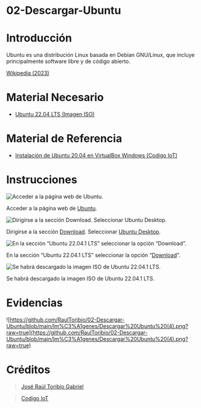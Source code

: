 # 02-Descargar-Ubuntu

# Introducción

Ubuntu es una distribución Linux basada en Debian GNU/Linux, que incluye principalmente software libre y de código abierto.

[Wikipedia (2023)](https://es.wikipedia.org/wiki/Ubuntu)

# Material Necesario

- [Ubuntu 22.04 LTS (Imagen ISO)](https://ubuntu.com/download/desktop/thank-you?version=22.04.1&architecture=amd64)

# Material de Referencia

- [Instalación de Ubuntu 20.04 en VirtualBox Windows (Codigo IoT)](https://edu.codigoiot.com/course/view.php?id=812)

# Instrucciones

![Acceder a la página web de [Ubuntu](https://ubuntu.com/).](https://github.com/RaulToribio/02-Descargar-Ubuntu/blob/main/Im%C3%A1genes/Descargar%20Ubuntu%20(1).png?raw=true)

Acceder a la página web de [Ubuntu](https://ubuntu.com/).

![Dirigirse a la sección [Download](https://ubuntu.com/#download).
Seleccionar [Ubuntu Desktop](https://ubuntu.com/download/desktop).](https://github.com/RaulToribio/02-Descargar-Ubuntu/blob/main/Im%C3%A1genes/Descargar%20Ubuntu%20(2).png?raw=true)

Dirigirse a la sección [Download](https://ubuntu.com/#download).
Seleccionar [Ubuntu Desktop](https://ubuntu.com/download/desktop).

![En la sección “Ubuntu 22.04.1 LTS” seleccionar la opción “[Download](https://ubuntu.com/download/desktop/thank-you?version=22.04.1&architecture=amd64)”.](https://github.com/RaulToribio/02-Descargar-Ubuntu/blob/main/Im%C3%A1genes/Descargar%20Ubuntu%20(3).png?raw=true)

En la sección “Ubuntu 22.04.1 LTS” seleccionar la opción “[Download](https://ubuntu.com/download/desktop/thank-you?version=22.04.1&architecture=amd64)”.

![Se habrá descargado la imagen ISO de Ubuntu 22.04.1 LTS.](https://github.com/RaulToribio/02-Descargar-Ubuntu/blob/main/Im%C3%A1genes/Descargar%20Ubuntu%20(4).png?raw=true)

Se habrá descargado la imagen ISO de Ubuntu 22.04.1 LTS.

# Evidencias

![https://github.com/RaulToribio/02-Descargar-Ubuntu/blob/main/Im%C3%A1genes/Descargar%20Ubuntu%20(4).png?raw=true](https://github.com/RaulToribio/02-Descargar-Ubuntu/blob/main/Im%C3%A1genes/Descargar%20Ubuntu%20(4).png?raw=true)

# Créditos

> [José Raúl Toribio Gabriel](https://github.com/RaulToribio)
> 

> [Codigo IoT](https://github.com/codigo-iot)
>